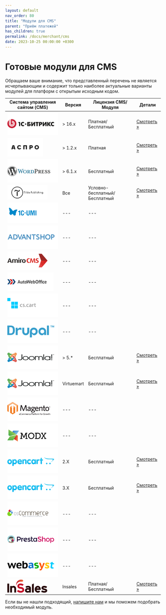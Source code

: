 ```yaml
---
layout: default
nav_order: 80
title: "Модули для CMS"
parent: "Приём платежей"
has_children: true
permalink: /docs/merchant/cms
date: 2023-10-25 00:00:00 +0300
---
```


# Готовые модули для CMS

Обращаем ваше внимание, что представленный перечень не является исчерпывающим и содержит только наиболее
актуальные варианты модулей для платформ с открытым исходным кодом.

| Система управления сайтом (CMS)                         | Версия     | Лицензия CMS/Модуля           | Детали
|---------------------------------------------------------|------------|-------------------------------| ---------------------------------
| ![1С Битрикс](/assets/images/cms/1s_bitrix.svg)         | > 16.x     | Платная/Бесплатный            | [Смотреть &raquo;](/docs/merchant/cms/1c-bitrix/)
| ![Aspro](/assets/images/cms/aspro.png)                  | > 1.2.x    | Платная                       | [Смотреть &raquo;](/docs/merchant/cms/aspro/)
| ![WordPress](/assets/images/cms/wordpress.svg)          | > 6.1.x    | Бесплатный                    | [Смотреть &raquo;](/docs/merchant/cms/woocommerce/)
| ![Tilda](/assets/images/cms/tilda.png)                  | Все        | Условно-бесплатный/Бесплатный | [Смотреть &raquo;](/docs/merchant/cms/tilda/)
| ![UMI.CMS](/assets/images/cms/1c-umi.svg)               | ---        | ---                           |
| ![AdvantShop](/assets/images/cms/advantshop.svg)        | ---        | ---                           |
| ![AmiroCMS](/assets/images/cms/amirocms.png)            | ---        | ---                           |
| ![АвтоВебОфис](/assets/images/cms/autoweboffice.png)    | ---        | ---                           |
| ![CS-Cart](/assets/images/cms/cscart.svg)               | ---        | ---                           |
| ![Ubercart](/assets/images/cms/drupal.svg)              | ---        | ---                           |
| ![JoomShopping](/assets/images/cms/joomla.svg)          | > 5.*      | Бесплатный                    |[Смотреть &raquo;](/docs/merchant/cms/joomshopping/)
| ![Virtuemart](/assets/images/cms/joomla.svg)            | Virtuemart | Бесплатный                    |[Смотреть &raquo;](/docs/merchant/cms/virtuemart/)
| ![Magento](/assets/images/cms/magento.svg)              | ---        | ---                           |
| ![ModX](/assets/images/cms/modx.svg)                    | ---        | ---                           |
| ![OpenCart](/assets/images/cms/opencart.svg)            | 2.X        | Бесплатный                    |[Смотреть &raquo;](/docs/merchant/cms/opencartv2/)
| ![OpenCart](/assets/images/cms/opencart.svg)            | 3.X        | Бесплатный                    |[Смотреть &raquo;](/docs/merchant/cms/opencartv3/)
| ![OSCommerce](/assets/images/cms/oscommerce.svg)        | ---        | ---                           |
| ![PrestaShop](/assets/images/cms/prestashop.svg)        | ---        | ---                           |
| ![WebAsyst/ShopScript](/assets/images/cms/webasyst.svg) | ---        | ---                           |
| ![Insales](/assets/images/cms/insales.png)              | Insales    | Платная/Бесплатный            |[Смотреть &raquo;](/docs/merchant/cms/insales/)


Если вы не нашли подходящий, [напишите нам](https://www.invoicebox.ru/ru/contacts/feedback.html) и мы поможем подобрать необходимый модуль.
